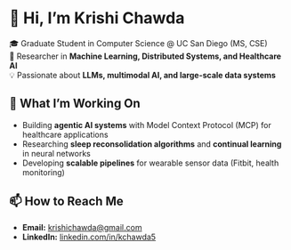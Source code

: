 # 👋 Hi, I’m Krishi Chawda  

🎓 Graduate Student in Computer Science @ UC San Diego (MS, CSE)  
🔬 Researcher in **Machine Learning, Distributed Systems, and Healthcare AI**  
💡 Passionate about **LLMs, multimodal AI, and large-scale data systems**  

## 🔭 What I’m Working On
- Building **agentic AI systems** with Model Context Protocol (MCP) for healthcare applications  
- Researching **sleep reconsolidation algorithms** and **continual learning** in neural networks  
- Developing **scalable pipelines** for wearable sensor data (Fitbit, health monitoring)   

## 📫 How to Reach Me
- **Email:** [krishichawda@gmail.com](mailto:kchawda@ucsd.edu)  
- **LinkedIn:** [linkedin.com/in/kchawda5](https://www.linkedin.com/in/kchawda5)  

<!---
krishichawda/krishichawda is a ✨ special ✨ repository because its `README.md` (this file) appears on your GitHub profile.
You can click the Preview link to take a look at your changes.
--->
